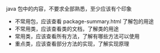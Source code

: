 java 包中的内容，不要求全部熟悉，至少应该有个印象
* 不常用包，应该查看 package-summary.html 了解包的用途
* 不常用类，应该查看类的文档，了解类的用途
* 常用类，应该查看所有方法，了解有哪些方法可以使用
* 重点类，应该查看部分方法的实现，了解实现原理
